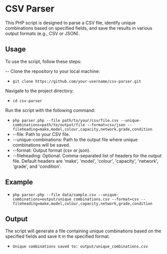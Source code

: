 # CSV Parser
This PHP script is designed to parse a CSV file, identify unique combinations based on specified fields, and save the results in various output formats (e.g., CSV or JSON).

## Usage

To use the script, follow these steps:

-- Clone the repository to your local machine:
- `git clone https://github.com/your-username/csv-parser.git`

Navigate to the project directory:
- `cd csv-parser`
  
Run the script with the following command:
- `php parser.php --file path/to/your/csv/file.csv --unique-combinations=path/to/output/file --format=csv/json --fileheading=make,model,colour,capacity,network,grade,condition`
- --file: Path to your CSV file.
- --unique-combinations: Path to the output file where unique combinations will be saved.
- --format: Output format (csv or json).
- --fileheading: Optional. Comma-separated list of headers for the output file. Default headers are 'make', 'model', 'colour', 'capacity', 'network', 'grade', and 'condition'.

## Example
- `php parser.php --file data/sample.csv --unique-combinations=output/unique_combinations.csv --format=csv --fileheading=make,model,colour,capacity,network,grade,condition`

## Output

The script will generate a file containing unique combinations based on the specified fields and save it in the specified format.

- `Unique combinations saved to: output/unique_combinations.csv`
